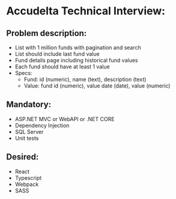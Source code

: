 # Accudelta Technical Interview:

## Problem description:
- List with 1 million funds with pagination and search
- List should include last fund value
- Fund details page including historical fund values
- Each fund should have at least 1 value
- Specs: 
    - Fund: id (numeric), name (text), description (text)
    - Value: fund id (numeric), value date (date), value (numeric)

## Mandatory:
- ASP.NET MVC or WebAPI or .NET CORE
- Dependency Injection
- SQL Server
- Unit tests

## Desired:
- React
- Typescript
- Webpack
- SASS